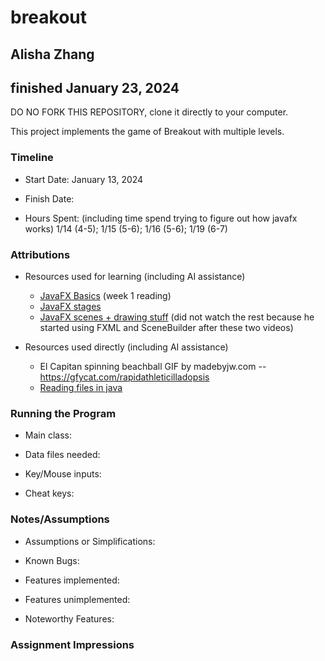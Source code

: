 # breakout
## Alisha Zhang
## finished January 23, 2024


DO NO FORK THIS REPOSITORY, clone it directly to your computer.


This project implements the game of Breakout with multiple levels.

### Timeline

 * Start Date: January 13, 2024

 * Finish Date: 

 * Hours Spent: (including time spend trying to figure out how javafx works)
1/14 (4-5); 1/15 (5-6); 1/16 (5-6); 1/19 (6-7)



### Attributions

 * Resources used for learning (including AI assistance)
   * [JavaFX Basics](https://horstmann.com/corejava/corejava_11ed-bonuschapter13-javafx.pdf) (week 1 reading)
   * [JavaFX stages](https://youtu.be/As7TEjqJ3Ao?si=ATI0a_s1QEEIi9O7)
   * [JavaFX scenes + drawing stuff](https://youtu.be/7nlU3_kEjTE?si=mToogJ46e_A_Y86K) (did not watch the rest because he started using FXML and SceneBuilder after these two videos)

 * Resources used directly (including AI assistance)
   * El Capitan spinning beachball GIF by madebyjw.com -- https://gfycat.com/rapidathleticilladopsis
   * [Reading files in java](https://www.digitalocean.com/community/tutorials/java-read-file-line-by-line)

### Running the Program

 * Main class:

 * Data files needed: 

 * Key/Mouse inputs: 

 * Cheat keys:



### Notes/Assumptions

 * Assumptions or Simplifications:

 * Known Bugs:

 * Features implemented:

 * Features unimplemented:

 * Noteworthy Features:



### Assignment Impressions



